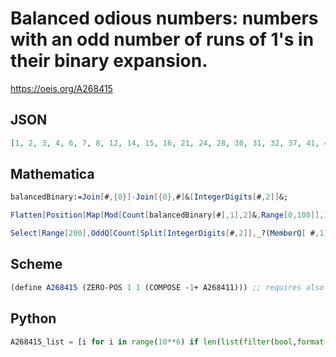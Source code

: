 # Balanced odious numbers: numbers with an odd number of runs of 1's in their binary expansion\.
https://oeis.org/A268415
## JSON
```JSON
[1, 2, 3, 4, 6, 7, 8, 12, 14, 15, 16, 21, 24, 28, 30, 31, 32, 37, 41, 42, 43, 45, 48, 53, 56, 60, 62, 63, 64, 69, 73, 74, 75, 77, 81, 82, 83, 84, 86, 87, 89, 90, 91, 93, 96, 101, 105, 106, 107, 109, 112, 117, 120, 124, 126, 127, 128, 133, 137, 138, 139, 141]
```
## Mathematica
```Mathematica
balancedBinary:=Join[#,{0}]-Join[{0},#]&[IntegerDigits[#,2]]&;
```
```Mathematica
Flatten[Position[Map[Mod[Count[balancedBinary[#],1],2]&,Range[0,100]],1]-1] (* _Peter J. C. Moses_, Feb 04 2016 *)
```
```Mathematica
Select[Range[200],OddQ[Count[Split[IntegerDigits[#,2]],_?(MemberQ[ #,1]&)]]&] (* _Harvey P. Dale_, Mar 31 2019 *)
```
## Scheme
```Scheme
(define A268415 (ZERO-POS 1 1 (COMPOSE -1+ A268411))) ;; requires also my IntSeq-library. - _Antti Karttunen_, Feb 05 2016
```
## Python
```Python
A268415_list = [i for i in range(10**6) if len(list(filter(bool,format(i,'b').split('0')))) % 2] # _Chai Wah Wu_, Mar 01 2016
```
